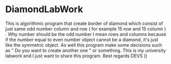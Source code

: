 # DiamondLabWork
This is algorithmic program that create border of diamond 
which consist of just same odd number column and row ( for example 15 row and 15 column ) .
Why number should be the odd number I mean rows and columns because if the number equal to even number object cannot be a diamond,
it's just like the symmetric object. As well this program make some decisions such as  " Do you want to create another one " or something.
This is my university labwork  and I just want to share this program. Best regards DEVS ))
